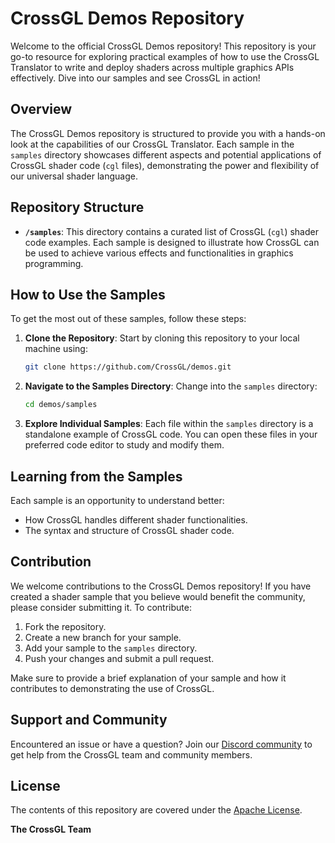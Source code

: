# CrossGL Demos Repository

Welcome to the official CrossGL Demos repository! This repository is your go-to resource for exploring practical examples of how to use the CrossGL Translator to write and deploy shaders across multiple graphics APIs effectively. Dive into our samples and see CrossGL in action!

## Overview

The CrossGL Demos repository is structured to provide you with a hands-on look at the capabilities of our CrossGL Translator. Each sample in the `samples` directory showcases different aspects and potential applications of CrossGL shader code (`cgl` files), demonstrating the power and flexibility of our universal shader language.

## Repository Structure

- **`/samples`**: This directory contains a curated list of CrossGL (`cgl`) shader code examples. Each sample is designed to illustrate how CrossGL can be used to achieve various effects and functionalities in graphics programming.

## How to Use the Samples

To get the most out of these samples, follow these steps:

1. **Clone the Repository**: Start by cloning this repository to your local machine using:
   ```bash
   git clone https://github.com/CrossGL/demos.git
   ```
2. **Navigate to the Samples Directory**: Change into the `samples` directory:
   ```bash
   cd demos/samples
   ```
3. **Explore Individual Samples**: Each file within the `samples` directory is a standalone example of CrossGL code. You can open these files in your preferred code editor to study and modify them.

## Learning from the Samples

Each sample is an opportunity to understand better:
- How CrossGL handles different shader functionalities.
- The syntax and structure of CrossGL shader code.

## Contribution

We welcome contributions to the CrossGL Demos repository! If you have created a shader sample that you believe would benefit the community, please consider submitting it. To contribute:
1. Fork the repository.
2. Create a new branch for your sample.
3. Add your sample to the `samples` directory.
4. Push your changes and submit a pull request.

Make sure to provide a brief explanation of your sample and how it contributes to demonstrating the use of CrossGL.

## Support and Community

Encountered an issue or have a question? Join our [Discord community](https://discord.gg/mYH45zZ9) to get help from the CrossGL team and community members.

## License

The contents of this repository are covered under the [Apache License](https://github.com/CrossGL/demos/blob/main/LICENSE).

**The CrossGL Team**
